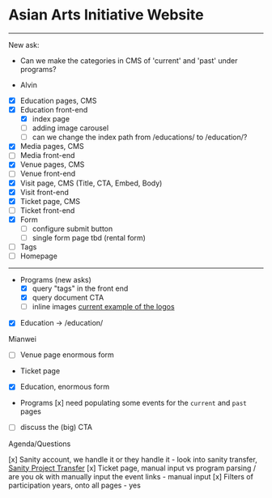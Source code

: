 # Asian Arts Initiative Website

-----
New ask:
- Can we make the categories in CMS of 'current' and 'past' under programs?

- Alvin
- [x] Education pages, CMS
- [x] Education front-end
    - [x] index page
    - [ ] adding image carousel
    - [ ] can we change the index path from /educations/ to /education/?
- [x] Media pages, CMS
- [ ] Media front-end
- [x] Venue pages, CMS
- [ ] Venue front-end
- [x] Visit page, CMS (Title, CTA, Embed, Body)
- [x] Visit front-end
- [x] Ticket page, CMS
- [ ] Ticket front-end
- [x] Form
    - [ ] configure submit button
    - [ ] single form page tbd (rental form)
- [ ] Tags
- [ ] Homepage
----
- Programs (new asks)
    - [x] query "tags" in the front end
    - [x] query document CTA
    - [ ] inline images [current example of the logos](https://asianartsinitiative.org/events/virtual-avatar-workshop)
- [x] Education -> /education/


Mianwei
- [ ] Venue page enormous form
- Ticket page
- [x] Education, enormous form
- Programs 
    [x] need populating some events for the `current` and `past` pages
- [ ] discuss the (big) CTA


Agenda/Questions

[x] Sanity account, we handle it or they handle it
    - look into sanity transfer, [Sanity Project Transfer](https://www.sanity.io/docs/plans-and-payments#project-transfers)
[x] Ticket page, manual input vs program parsing / are you ok with manually input the event links
    - manual input
[x] Filters of participation years, onto all pages
    - yes